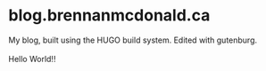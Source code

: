 # blog.brennanmcdonald.ca <br>



<div>My blog, built using the HUGO build system. Edited with gutenburg.</div>

<div><br></div>

<div>Hello World!!<br></div>

